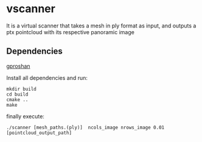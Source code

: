 # vscanner

It is a virtual scanner that takes a mesh  in ply format as input, and outputs a ptx pointcloud with its respective panoramic image

## Dependencies

[gproshan](https://github.com/larc/gproshan/tree/alpha)

Install all dependencies and run:

	mkdir build
	cd build
	cmake ..
	make

finally execute:

	./scanner [mesh_paths.(ply)]  ncols_image nrows_image 0.01 [pointcloud_output_path]

### 

